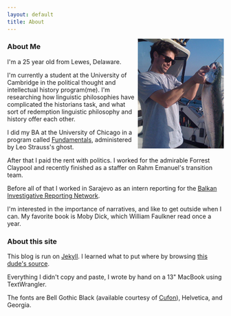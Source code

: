 ```yaml
---
layout: default
title: About
---
```


<img src="/images/bio_photo.jpg" style="float:right;"/>

<h3>About Me</h3>

I'm a 25 year old from Lewes, Delaware.

I'm currently a student at the University of Cambridge in the political thought and intellectual history program(me). I'm researching how linguistic philosophies have complicated the historians task, and what sort of redemption linguistic philosophy and history offer each other.

I did my BA at the University of Chicago in a program called [Fundamentals](http://fundamentals.uchicago.edu/Welcome.html), administered by Leo Strauss's ghost.

After that I paid the rent with politics. I worked for the admirable Forrest Claypool and recently finished as a staffer on Rahm Emanuel's transition team.

Before all of that I worked in Sarajevo as an intern reporting for the [Balkan Investigative Reporting Network](http://www.balkaninsight.com/en/page/all-balkans-home).

I'm interested in the importance of narratives, and like to get outside when I can. My favorite book is Moby Dick, which William Faulkner read once a year.

<h3>About this site</h3>

This blog is run on [Jekyll](https://github.com/mojombo/jekyll). I learned what to put where by browsing [this dude's source](https://github.com/harperreed/harperreed-blog).

Everything I didn't copy and paste, I wrote by hand on a 13" MacBook using TextWrangler.

The fonts are Bell Gothic Black (available courtesy of [Cufon](http://cufon.shoqolate.com/generate/)), Helvetica, and Georgia.